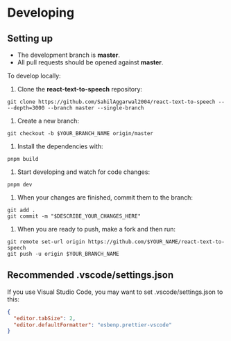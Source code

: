 # Developing

## Setting up

- The development branch is **master**.
- All pull requests should be opened against **master**.

To develop locally:

1. Clone the **react-text-to-speech** repository:

```
git clone https://github.com/SahilAggarwal2004/react-text-to-speech -- --depth=3000 --branch master --single-branch
```

1. Create a new branch:

```
git checkout -b $YOUR_BRANCH_NAME origin/master
```

1. Install the dependencies with:

```
pnpm build
```

1. Start developing and watch for code changes:

```
pnpm dev
```

1. When your changes are finished, commit them to the branch:

```
git add .
git commit -m "$DESCRIBE_YOUR_CHANGES_HERE"
```

1. When you are ready to push, make a fork and then run:

```
git remote set-url origin https://github.com/$YOUR_NAME/react-text-to-speech
git push -u origin $YOUR_BRANCH_NAME
```

## Recommended .vscode/settings.json

If you use Visual Studio Code, you may want to set .vscode/settings.json to this:

```json
{
  "editor.tabSize": 2,
  "editor.defaultFormatter": "esbenp.prettier-vscode"
}
```
